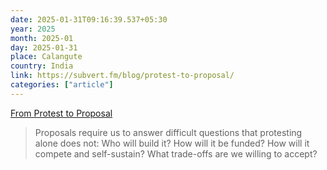 ```yaml
---
date: 2025-01-31T09:16:39.537+05:30
year: 2025
month: 2025-01
day: 2025-01-31
place: Calangute
country: India
link: https://subvert.fm/blog/protest-to-proposal/
categories: ["article"]
---
```

[From Protest to Proposal](https://subvert.fm/blog/protest-to-proposal/)

> Proposals require us to answer difficult questions that protesting alone does not: Who will build it? How will it be funded? How will it compete and self-sustain? What trade-offs are we willing to accept?

